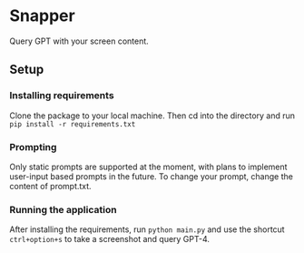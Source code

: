 # Snapper

Query GPT with your screen content.

## Setup

### Installing requirements

Clone the package to your local machine. Then cd into the directory and run `pip install -r requirements.txt`

### Prompting

Only static prompts are supported at the moment, with plans to implement user-input based prompts in the future. To change your prompt, change the content of prompt.txt.

### Running the application

After installing the requirements, run `python main.py` and use the shortcut `ctrl+option+s` to take a screenshot and query GPT-4.
